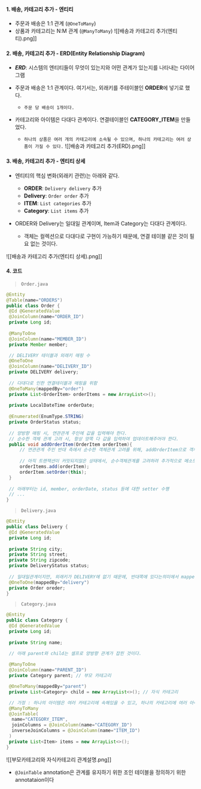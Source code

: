 
#### 1. 배송, 카테고리 추가 - 엔티티

- 주문과 배송은 1:1 관계 (`@OneToMany`)
- 상품과 카테고리는 N:M 관계 (`@ManyToMany`)
![[배송과 카테고리 추가(엔티티).png]]

#### 2. 배송, 카테고리 추가 - ERD(Entity Relationship Diagram)

- **_ERD_**: 시스템의 엔티티들이 무엇이 있는지와 어떤 관계가 있는지를 나타내는 다이어그램

- 주문과 배송은 1:1 관계이다. 여기서는, 외래키를 주테이블인 **ORDER**에 넣기로 했다.
	- `주문 당 배송이 1개이다.`

- 카테고리와 아이템은 다대다 관계이다. 연결테이블인 **CATEGORY_ITEM**을 만들었다.
	- `하나의 상품은 여러 개의 카테고리에 소속될 수 있으며, 하나의 카테고리는 여러 상품이 가질 수 있다.`
![[배송과 카테고리 추가(ERD).png]]


#### 3. 배송, 카테고리 추가 - 엔티티 상세

- 엔티티의 핵심 변화(외래키 관련)는 아래와 같다.
	- **ORDER**: `Delivery delivery` 추가
	- **Delivery**: `Order order` 추가
	- **ITEM**: `List categories` 추가
	- **Category**: `List items` 추가

- ORDER와 Delivery는 일대일 관계이며, Item과 Category는 다대다 관계이다.
	- 객체는 컬렉션으로 다대다로 구현이 가능하기 때문에, 연결 테이블 같은 것이 필요 없는 것이다.

![[배송과 카테고리 추가(엔티티 상세).png]]


#### 4. 코드

> `Order.java`
```java
@Entity
@Table(name="ORDERS")
public class Order {
 @Id @GeneratedValue
 @JoinColumn(name="ORDER_ID")
 private Long id;
 
 @ManyToOne
 @JoinColumn(name="MEMBER_ID")
 private Member member;

 // DELIVERY 테이블과 외래키 매핑 수
 @OneToOne
 @JoinColumn(name="DELIVERY_ID")
 private DELIVERY delivery;
 
 // 다대다로 인한 연결테이블과 매핑을 위함
 @OneToMany(mappedBy="order")
 private List<OrderItem> orderItems = new ArrayList<>();
 
 private LocalDateTime orderDate;
 
 @Enumerated(EnumType.STRING)
 private OrderStatus status;
 
 // 양방향 매핑 시, 연관관계 주인에 값을 입력해야 한다.
 // 순수한 객체 관계 고려 시, 항상 양쪽 다 값을 입력하여 업데이트해주어야 한다.
 public void addOrderItem(OrderItem orderItem){
	 // 연관관계 주인 반대 측에서 순수한 객체관계 고려를 위해, addOrderItem으로 객체 값 추가로 업데이트 수행
	 
	 // 아직 트랜잭션이 커밋되지않은 상태에서, 순수객체관계를 고려하려 추가적으로 메소드를 정의하는 과정이 아래와 같이 필요하다면, 양방향 연관관계가 설정된 객체 중 한 곳만 정의해주면 된다. (여기서는 연관관계 주인 반대에서 수행해주었음)
	 orderItems.add(orderItem);
	 orderItem.setOrder(this);
 }
 
 // 아래부터는 id, member, orderDate, status 등에 대한 setter 수행
 // ...
}
```

> `Delivery.java`
```java
@Entity
public class Delivery {
 @Id @GeneratedValue
 private Long id;
 
 private String city;
 private String street;
 private String zipcode;
 private DeliveryStatus status;
 
 // 일대일관계이지만, 외래키가 DELIVERY에 없기 때문에, 반대쪽에 있다는의미에서 mappedBy를 수행
 @OneToOne(mappedBy="delivery")
 private Order oreder;
}
```

> `Category.java`
```java
@Entity
public class Category {
 @Id @GeneratedValue
 private Long id;
 
 private String name;

 // 아래 parent와 child는 셀프로 양방향 관계가 잡힌 것이다.
 
 @ManyToOne
 @JoinColumn(name="PARENT_ID")
 private Category parent; // 부모 카테고리

 @OneToMany(mappedBy="parent")
 private List<Category> child = new ArrayList<>(); // 자식 카테고리

 // 가정 : 하나의 아이템은 여러 카테고리에 속해있을 수 있고, 하나의 카테고리에 여러 아이템이 속해있을 수 있기 떄문에 다대다 매핑이다.
 @ManyToMany
 @JoinTable(
  name="CATEGORY_ITEM", 
  joinColumns = @JoinColumn(name="CATEGORY_ID")
  inverseJoinColumns = @JoinColumn(name="ITEM_ID")
 )
 private List<Item> items = new ArrayList<>();
}
```
![[부모카테고리와 자식카테고리 관계설명.png]]

- `@JoinTable` annotation은 관계를 유지하기 위한 조인 테이블을 정의하기 위한 annotataion이다